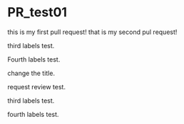 # PR_test01
this is my first pull request!
that is my second pul request!

third labels test.

Fourth labels test.

change the title.


request review test.

third labels test.

fourth labels test.
